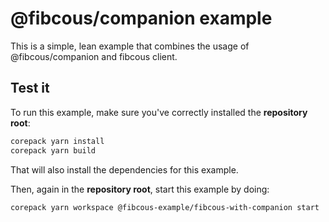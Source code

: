# @fibcous/companion example

This is a simple, lean example that combines the usage of @fibcous/companion and fibcous client.

## Test it

To run this example, make sure you've correctly installed the **repository root**:

```bash
corepack yarn install
corepack yarn build
```

That will also install the dependencies for this example.

Then, again in the **repository root**, start this example by doing:

```bash
corepack yarn workspace @fibcous-example/fibcous-with-companion start
```
